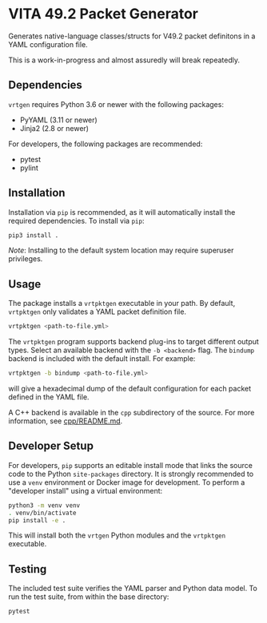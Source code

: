 # VITA 49.2 Packet Generator

Generates native-language classes/structs for V49.2 packet definitons in a YAML configuration file.

This is a work-in-progress and almost assuredly will break repeatedly.

## Dependencies

`vrtgen` requires Python 3.6 or newer with the following packages:

* PyYAML (3.11 or newer)
* Jinja2 (2.8 or newer)

For developers, the following packages are recommended:

* pytest
* pylint

## Installation

Installation via `pip` is recommended, as it will automatically install the required dependencies.
To install via `pip`:

```sh
pip3 install .
```

_Note_: Installing to the default system location may require superuser privileges.

## Usage

The package installs a `vrtpktgen` executable in your path.
By default, `vrtpktgen` only validates a YAML packet definition file.

```sh
vrtpktgen <path-to-file.yml>
```

The `vrtpktgen` program supports backend plug-ins to target different output types.
Select an available backend with the `-b <backend>` flag.
The `bindump` backend is included with the default install.
For example:

```sh
vrtpktgen -b bindump <path-to-file.yml>
```

will give a hexadecimal dump of the default configuration for each packet defined in the YAML file.

A C++ backend is available in the `cpp` subdirectory of the source.
For more information, see [cpp/README.md](./cpp/README.md).

## Developer Setup

For developers, `pip` supports an editable install mode that links the source code to the Python `site-packages` directory.
It is strongly recommended to use a `venv` environment or Docker image for development.
To perform a "developer install" using a virtual environment:

```sh
python3 -m venv venv
. venv/bin/activate
pip install -e .
```

This will install both the `vrtgen` Python modules and the `vrtpktgen` executable.

## Testing

The included test suite verifies the YAML parser and Python data model.
To run the test suite, from within the base directory:

```sh
pytest
```
